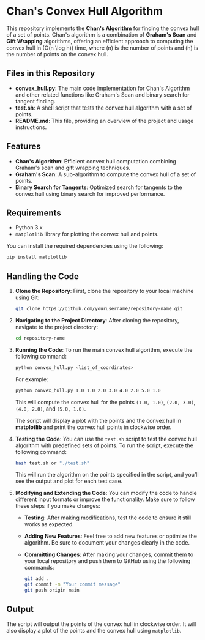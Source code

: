 
# Chan's Convex Hull Algorithm

This repository implements the **Chan's Algorithm** for finding the convex hull of a set of points. Chan's algorithm is a combination of **Graham's Scan** and **Gift Wrapping** algorithms, offering an efficient approach to computing the convex hull in \(O(n \log h)\) time, where \(n\) is the number of points and \(h\) is the number of points on the convex hull.

## Files in this Repository

- **convex_hull.py**: The main code implementation for Chan's Algorithm and other related functions like Graham's Scan and binary search for tangent finding.
- **test.sh**: A shell script that tests the convex hull algorithm with a set of points.
- **README.md**: This file, providing an overview of the project and usage instructions.

## Features

- **Chan's Algorithm**: Efficient convex hull computation combining Graham's scan and gift wrapping techniques.
- **Graham's Scan**: A sub-algorithm to compute the convex hull of a set of points.
- **Binary Search for Tangents**: Optimized search for tangents to the convex hull using binary search for improved performance.

## Requirements

- Python 3.x
- `matplotlib` library for plotting the convex hull and points.

You can install the required dependencies using the following:

```bash
pip install matplotlib
```

## Handling the Code

1. **Clone the Repository**:
   First, clone the repository to your local machine using Git:
   
   ```bash
   git clone https://github.com/yourusername/repository-name.git
   ```

2. **Navigating to the Project Directory**:
   After cloning the repository, navigate to the project directory:
   
   ```bash
   cd repository-name
   ```

3. **Running the Code**:
   To run the main convex hull algorithm, execute the following command:

   ```bash
   python convex_hull.py <list_of_coordinates>
   ```

   For example:

   ```bash
   python convex_hull.py 1.0 1.0 2.0 3.0 4.0 2.0 5.0 1.0
   ```

   This will compute the convex hull for the points `(1.0, 1.0)`, `(2.0, 3.0)`, `(4.0, 2.0)`, and `(5.0, 1.0)`.

   The script will display a plot with the points and the convex hull in **matplotlib** and print the convex hull points in clockwise order.

4. **Testing the Code**:
   You can use the `test.sh` script to test the convex hull algorithm with predefined sets of points. To run the script, execute the following command:

   ```bash
   bash test.sh or "./test.sh"
   ```

   This will run the algorithm on the points specified in the script, and you’ll see the output and plot for each test case.

5. **Modifying and Extending the Code**:
   You can modify the code to handle different input formats or improve the functionality. Make sure to follow these steps if you make changes:

   - **Testing**: After making modifications, test the code to ensure it still works as expected.
   - **Adding New Features**: Feel free to add new features or optimize the algorithm. Be sure to document your changes clearly in the code.
   - **Committing Changes**: After making your changes, commit them to your local repository and push them to GitHub using the following commands:

     ```bash
     git add .
     git commit -m "Your commit message"
     git push origin main
     ```

## Output

The script will output the points of the convex hull in clockwise order. It will also display a plot of the points and the convex hull using `matplotlib`.
